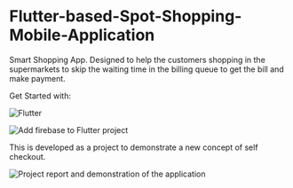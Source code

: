 # Flutter-based-Spot-Shopping-Mobile-Application
Smart Shopping App.
Designed to help the customers shopping in the supermarkets to skip the waiting time in the billing queue to get the bill and make payment.

Get Started with:

![Flutter](https://flutter.dev/docs/get-started/codelab)

![Add firebase to Flutter project](https://firebase.google.com/docs/flutter/setup)

This is developed as a project to demonstrate a new concept of self checkout.

![Project report and demonstration of the application](https://drive.google.com/drive/folders/1UuiZZIvQb1VVKGL_GCkbT3hdj7loIfEB?usp=sharing)
